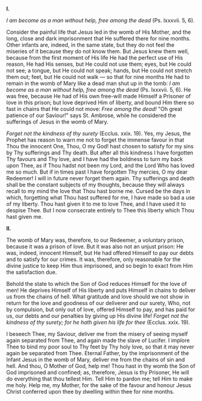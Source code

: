 
**I\.**

*I am become as a man without help, free among the dead* (Ps. lxxxvii. 5, 6).

Consider the painful life that Jesus led in the womb of His Mother, and the long, close and dark imprisonment that He suffered there for nine months. Other infants are, indeed, in the same state, but they do not feel the miseries of it because they do not know them. But Jesus knew them well, because from the first moment of His life He had the perfect use of His reason, He had His senses, but He could not use them; eyes, but He could not see; a tongue, but He could not speak; hands, but He could not stretch them out; feet, but He could not walk — so that for nine months He had to remain in the womb of Mary like a dead man shut up in the tomb: *I am become as a man without help, free among the dead* (Ps. lxxxvii. 5, 6). He was free, because He had of His own free-will made Himself a Prisoner of love in this prison; but love deprived Him of liberty, and bound Him there so fast in chains that He could not move: *Free among the dead!* \"Oh great patience of our Saviour!\" says St. Ambrose, while he considered the sufferings of Jesus in the womb of Mary.

*Forget not the kindness of thy surety* (Ecclus. xxix. 19). Yes, my Jesus, the Prophet has reason to warn me not to forget the immense favour in that Thou the innocent One, Thou, O my God! hast chosen to satisfy for my sins by Thy sufferings and Thy death. But after all this kindness I have forgotten Thy favours and Thy love, and I have had the boldness to turn my back upon Thee, as if Thou hadst not been my Lord, and the Lord Who has loved me so much. But if in times past I have forgotten Thy mercies, O my dear Redeemer! I will in future never forget them again. Thy sufferings and death shall be the constant subjects of my thoughts, because they will always recall to my mind the love that Thou hast borne me. Cursed be the days in which, forgetting what Thou hast suffered for me, I have made so bad a use of my liberty. Thou hast given it to me to love Thee, and I have used it to despise Thee. But I now consecrate entirely to Thee this liberty which Thou hast given me.

**II\.**

The womb of Mary was, therefore, to our Redeemer, a voluntary prison, because it was a prison of love. But it was also not an unjust prison: He was, indeed, innocent Himself, but He had offered Himself to pay our debts and to satisfy for our crimes. It was, therefore, only reasonable for the divine justice to keep Him thus imprisoned, and so begin to exact from Him the satisfaction due.

Behold the state to which the Son of God reduces Himself for the love of men! He deprives Himself of His liberty and puts Himself in chains to deliver us from the chains of hell. What gratitude and love should we not show in return for the love and goodness of our deliverer and our surety, Who, not by compulsion, but only out of love, offered Himself to pay, and has paid for us, our debts and our penalties by giving up His divine life! *Forget not the kindness of thy surety; for he hath given his life for thee* (Ecclus. xxix. 19).

I beseech Thee, my Saviour, deliver me from the misery of seeing myself again separated from Thee, and again made the slave of Lucifer. I implore Thee to bind my poor soul to Thy feet by Thy holy love, so that it may never again be separated from Thee. Eternal Father, by the imprisonment of the Infant Jesus in the womb of Mary, deliver me from the chains of sin and hell. And thou, O Mother of God, help me! Thou hast in thy womb the Son of God imprisoned and confined; as, therefore, Jesus is thy Prisoner, He will do everything that thou tellest Him. Tell Him to pardon me; tell Him to make me holy. Help me, my Mother, for the sake of the favour and honour Jesus Christ conferred upon thee by dwelling within thee for nine months.

